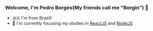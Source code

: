 ### Welcome, I'm Pedro Borges(My friends call me "Borgin") 👋

<!--
**BorgesPedro/BorgesPedro** is a ✨ _special_ ✨ repository because its `README.md` (this file) appears on your GitHub profile.

Here are some ideas to get you started:


- 👯 I’m looking to collaborate on ...
- 🤔 I’m looking for help with ...
- 💬 Ask me about ...
- 📫 How to reach me: ...
- 😄 Pronouns: ...
- ⚡ Fun fact: ...
- 🖥️ Currently working on many personal projects
- 🔭 Looking for new opportunities
-->
- 🇧🇷 I'm from Brazil!
- 🌱 I'm currently focusing my studies in [ReactJS](https://reactjs.org/) and [NodeJS](https://nodejs.org/)
